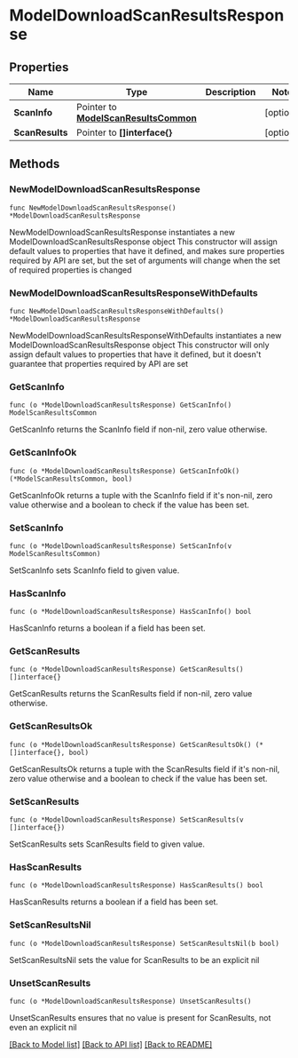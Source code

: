 # ModelDownloadScanResultsResponse

## Properties

Name | Type | Description | Notes
------------ | ------------- | ------------- | -------------
**ScanInfo** | Pointer to [**ModelScanResultsCommon**](ModelScanResultsCommon.md) |  | [optional] 
**ScanResults** | Pointer to **[]interface{}** |  | [optional] 

## Methods

### NewModelDownloadScanResultsResponse

`func NewModelDownloadScanResultsResponse() *ModelDownloadScanResultsResponse`

NewModelDownloadScanResultsResponse instantiates a new ModelDownloadScanResultsResponse object
This constructor will assign default values to properties that have it defined,
and makes sure properties required by API are set, but the set of arguments
will change when the set of required properties is changed

### NewModelDownloadScanResultsResponseWithDefaults

`func NewModelDownloadScanResultsResponseWithDefaults() *ModelDownloadScanResultsResponse`

NewModelDownloadScanResultsResponseWithDefaults instantiates a new ModelDownloadScanResultsResponse object
This constructor will only assign default values to properties that have it defined,
but it doesn't guarantee that properties required by API are set

### GetScanInfo

`func (o *ModelDownloadScanResultsResponse) GetScanInfo() ModelScanResultsCommon`

GetScanInfo returns the ScanInfo field if non-nil, zero value otherwise.

### GetScanInfoOk

`func (o *ModelDownloadScanResultsResponse) GetScanInfoOk() (*ModelScanResultsCommon, bool)`

GetScanInfoOk returns a tuple with the ScanInfo field if it's non-nil, zero value otherwise
and a boolean to check if the value has been set.

### SetScanInfo

`func (o *ModelDownloadScanResultsResponse) SetScanInfo(v ModelScanResultsCommon)`

SetScanInfo sets ScanInfo field to given value.

### HasScanInfo

`func (o *ModelDownloadScanResultsResponse) HasScanInfo() bool`

HasScanInfo returns a boolean if a field has been set.

### GetScanResults

`func (o *ModelDownloadScanResultsResponse) GetScanResults() []interface{}`

GetScanResults returns the ScanResults field if non-nil, zero value otherwise.

### GetScanResultsOk

`func (o *ModelDownloadScanResultsResponse) GetScanResultsOk() (*[]interface{}, bool)`

GetScanResultsOk returns a tuple with the ScanResults field if it's non-nil, zero value otherwise
and a boolean to check if the value has been set.

### SetScanResults

`func (o *ModelDownloadScanResultsResponse) SetScanResults(v []interface{})`

SetScanResults sets ScanResults field to given value.

### HasScanResults

`func (o *ModelDownloadScanResultsResponse) HasScanResults() bool`

HasScanResults returns a boolean if a field has been set.

### SetScanResultsNil

`func (o *ModelDownloadScanResultsResponse) SetScanResultsNil(b bool)`

 SetScanResultsNil sets the value for ScanResults to be an explicit nil

### UnsetScanResults
`func (o *ModelDownloadScanResultsResponse) UnsetScanResults()`

UnsetScanResults ensures that no value is present for ScanResults, not even an explicit nil

[[Back to Model list]](../README.md#documentation-for-models) [[Back to API list]](../README.md#documentation-for-api-endpoints) [[Back to README]](../README.md)


